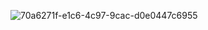 ![70a6271f-e1c6-4c97-9cac-d0e0447c6955](https://github.com/medait-3/open-gift-animation-flutter/assets/53193738/a615f75a-d677-4387-9dc2-98568ecf80ab)
